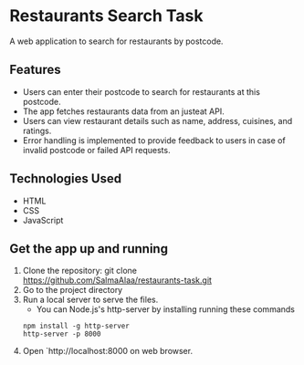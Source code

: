 # Restaurants Search Task

A web application to search for restaurants by postcode.

## Features

- Users can enter their postcode to search for restaurants at this postcode.
- The app fetches restaurants data from an justeat API.
- Users can view restaurant details such as name, address, cuisines, and ratings.
- Error handling is implemented to provide feedback to users in case of invalid postcode or failed API requests.

## Technologies Used

- HTML
- CSS
- JavaScript

## Get the app up and running

1. Clone the repository: git clone https://github.com/SalmaAlaa/restaurants-task.git
2. Go to the project directory
3. Run a local server to serve the files.
   - You can Node.js's http-server by installing running these commands
   ```
   npm install -g http-server
   http-server -p 8000
   ```
4. Open `http://localhost:8000 on web browser.
